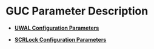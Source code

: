 # GUC Parameter Description<a name="EN-US_TOPIC_0000001619939278"></a>

-   **[UWAL Configuration Parameters](uwal-configuration-parameters.md)**  

-   **[SCRLock Configuration Parameters](scrlock-configuration-parameters.md)**  


